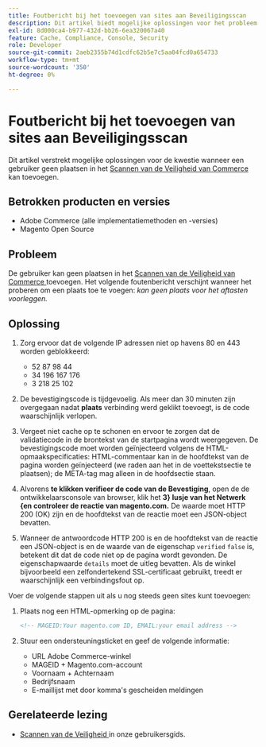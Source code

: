 ```yaml
---
title: Foutbericht bij het toevoegen van sites aan Beveiligingsscan
description: Dit artikel biedt mogelijke oplossingen voor het probleem wanneer een gebruiker geen sites kan toevoegen aan de [Commerce Security Scan] (https://account.magento.com/scanner/dashboard/).
exl-id: 8d000ca4-b977-432d-bb26-6ea320067a40
feature: Cache, Compliance, Console, Security
role: Developer
source-git-commit: 2aeb2355b74d1cdfc62b5e7c5aa04fcd0a654733
workflow-type: tm+mt
source-wordcount: '350'
ht-degree: 0%

---
```


# Foutbericht bij het toevoegen van sites aan Beveiligingsscan

Dit artikel verstrekt mogelijke oplossingen voor de kwestie wanneer een gebruiker geen plaatsen in het [ Scannen van de Veiligheid van Commerce ](https://account.magento.com/scanner/dashboard/) kan toevoegen.

## Betrokken producten en versies

* Adobe Commerce (alle implementatiemethoden en -versies)
* Magento Open Source

## Probleem

De gebruiker kan geen plaatsen in het [ Scannen van de Veiligheid van Commerce ](https://account.magento.com/scanner/dashboard/) toevoegen. Het volgende foutenbericht verschijnt wanneer het proberen om een plaats toe te voegen: *kan geen plaats voor het aftasten voorleggen.*

## Oplossing

1. Zorg ervoor dat de volgende IP adressen niet op havens 80 en 443 worden geblokkeerd:
   * 52 87 98 44
   * 34 196 167 176
   * 3 218 25 102

1. De bevestigingscode is tijdgevoelig. Als meer dan 30 minuten zijn overgegaan nadat **plaats** verbinding werd geklikt toevoegt, is de code waarschijnlijk verlopen.
1. Vergeet niet cache op te schonen en ervoor te zorgen dat de validatiecode in de brontekst van de startpagina wordt weergegeven. De bevestigingscode moet worden geïnjecteerd volgens de HTML-opmaakspecificaties: HTML-commentaar kan in de hoofdtekst van de pagina worden geïnjecteerd (we raden aan het in de voettekstsectie te plaatsen); de META-tag mag alleen in de hoofdsectie staan.
1. Alvorens **te klikken verifieer de code van de Bevestiging**, open de de ontwikkelaarsconsole van browser, klik het **3&rbrace; lusje van het Netwerk &lbrace;en controleer de reactie van magento.com.** De waarde moet HTTP 200 (OK) zijn en de hoofdtekst van de reactie moet een JSON-object bevatten.
1. Wanneer de antwoordcode HTTP 200 is en de hoofdtekst van de reactie een JSON-object is en de waarde van de eigenschap `verified` `false` is, betekent dit dat de code niet op de pagina wordt gevonden. De eigenschapwaarde `details` moet de uitleg bevatten. Als de winkel bijvoorbeeld een zelfondertekend SSL-certificaat gebruikt, treedt er waarschijnlijk een verbindingsfout op.

Voer de volgende stappen uit als u nog steeds geen sites kunt toevoegen:

1. Plaats nog een HTML-opmerking op de pagina:

   ```HTML
   <!-- MAGEID:Your magento.com ID, EMAIL:your email address -->
   ```

1. Stuur een ondersteuningsticket en geef de volgende informatie:
   * URL Adobe Commerce-winkel
   * MAGEID + Magento.com-account
   * Voornaam + Achternaam
   * Bedrijfsnaam
   * E-maillijst met door komma&#39;s gescheiden meldingen

## Gerelateerde lezing

* [ Scannen van de Veiligheid ](https://experienceleague.adobe.com/nl/docs/commerce-admin/systems/security/security-scan) in onze gebruikersgids.

